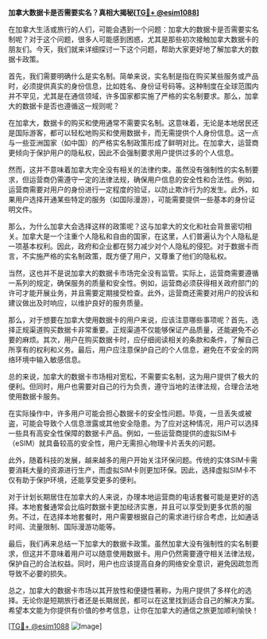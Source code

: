 **加拿大数据卡是否需要实名？真相大揭秘[[TG💪+ @esim1088](https://t.me/s/esim1088)]**

在加拿大生活或旅行的人们，可能会遇到一个问题：加拿大的数据卡是否需要实名制呢？对于这个问题，很多人可能感到困惑，尤其是那些初次接触加拿大数据卡的朋友们。今天，我们就来详细探讨一下这个问题，帮助大家更好地了解加拿大的数据卡政策。

首先，我们需要明确什么是实名制。简单来说，实名制是指在购买某些服务或产品时，必须提供真实的身份信息，比如姓名、身份证号码等。这种制度在全球范围内并不罕见，尤其是在通信领域，许多国家都实施了严格的实名制要求。那么，加拿大的数据卡是否也遵循这一规则呢？

在加拿大，数据卡的购买和使用通常不需要实名制。这意味着，无论是本地居民还是国际游客，都可以轻松地购买和使用数据卡，而无需提供个人身份信息。这一点与一些亚洲国家（如中国）的严格实名制政策形成了鲜明对比。在加拿大，运营商更倾向于保护用户的隐私权，因此不会强制要求用户提供过多的个人信息。

然而，这并不意味着加拿大完全没有相关的法律约束。虽然没有强制性的实名制要求，但运营商仍需遵守一定的法律法规，确保用户信息的安全性和合法性。例如，运营商需要对用户的身份进行一定程度的验证，以防止欺诈行为的发生。此外，如果用户选择开通某些特定的服务（如国际漫游），可能需要提供一些基本的身份证明文件。

那么，为什么加拿大会选择这样的政策呢？这与加拿大的文化和社会背景密切相关。加拿大是一个注重个人隐私和自由的国家，在这里，人们普遍认为个人隐私是一项基本权利。因此，政府和企业都在努力减少对个人隐私的侵犯。对于数据卡而言，不实施严格的实名制政策，既方便了用户，又尊重了他们的隐私权。

当然，这也并不是说加拿大的数据卡市场完全没有监管。实际上，运营商需要遵循一系列的规定，确保服务的质量和安全性。例如，运营商必须获得相关政府部门的许可才能开展业务，并且需要定期接受检查。此外，运营商还需要对用户的投诉和建议做出及时响应，以维护良好的服务质量。

那么，对于想要在加拿大使用数据卡的用户来说，应该注意哪些事项呢？首先，选择正规渠道购买数据卡非常重要。正规渠道不仅能够保证产品质量，还能避免不必要的麻烦。其次，用户在购买数据卡时，应仔细阅读相关的条款和条件，了解自己所享有的权利和义务。最后，用户应注意保护自己的个人信息，避免在不安全的网络环境中输入敏感信息。

总的来说，加拿大的数据卡市场相对宽松，不需要实名制，这为用户提供了极大的便利。但同时，用户也需要对自己的行为负责，遵守当地的法律法规，合理合法地使用数据卡服务。

在实际操作中，许多用户可能会担心数据卡的安全性问题。毕竟，一旦丢失或被盗，可能会导致个人信息泄露或其他安全隐患。为了应对这种情况，用户可以选择一些具有高安全性保障的数据卡产品。例如，一些运营商提供的虚拟SIM卡（eSIM）就具备较高的安全性，用户无需担心物理卡片丢失的问题。

此外，随着科技的发展，越来越多的用户开始关注环保问题。传统的实体SIM卡需要消耗大量的资源进行生产，而虚拟SIM卡则更加环保。因此，选择虚拟SIM卡不仅有助于保护环境，还能享受更多的便利。

对于计划长期居住在加拿大的人来说，办理本地运营商的电话套餐可能是更好的选择。本地套餐通常会比临时数据卡更加经济实惠，并且可以享受到更多优质的服务。不过，在选择本地套餐时，用户需要根据自己的需求进行综合考虑，比如通话时间、流量限制、国际漫游功能等。

最后，我们再来总结一下加拿大的数据卡政策。虽然加拿大没有强制性的实名制要求，但这并不意味着用户可以随意使用数据卡。用户仍然需要遵守相关法律法规，保护自己的合法权益。同时，用户也应该提高自身的网络安全意识，避免因疏忽而导致不必要的损失。

总之，加拿大的数据卡市场以其开放性和便捷性著称，为用户提供了多样化的选择。无论你是短期旅行者还是长期居民，都可以在这里找到适合自己的解决方案。希望本文能为你提供有价值的参考信息，让你在加拿大的通信之旅更加顺利愉快！

[[TG💪+ @esim1088](https://t.me/s/esim1088) ![Image](https://i.postimg.cc/4NQfJmqS/Snipaste-2025-05-13-00-14-12.png)]